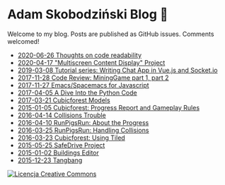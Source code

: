 # Adam Skobodziński Blog :orange_book:

Welcome to my blog. Posts are published as GitHub issues. Comments welcomed!

* [2020-06-26 Thoughts on code readability](https://github.com/adamskopl/blog/issues/15)
* [2020-04-17 "Multiscreen Content Display" Project](https://github.com/adamskopl/blog/issues/14)
* [2019-03-08 Tutorial series: Writing Chat App in Vue.js and Socket.io](https://github.com/adamskopl/blog/issues/13)
* [2017-11-28 Code Review: MiningGame part 1, part 2](https://github.com/adamskopl/blog/issues/12)
* [2017-11-27 Emacs/Spacemacs for Javascript](https://github.com/adamskopl/blog/issues/2)
* [2017-04-05 A Dive Into the Python Code](https://github.com/adamskopl/blog/issues/3)
* [2017-03-21 Cubicforest Models](https://github.com/adamskopl/blog/issues/6)
* [2015-01-05 Cubicforest: Progress Report and Gameplay Rules](https://github.com/adamskopl/blog/issues/7)
* [2016-04-14 Collisions Trouble](https://github.com/adamskopl/blog/issues/5)
* [2016-04-10 RunPigsRun: About the Progress](https://github.com/adamskopl/blog/issues/8)
* [2016-03-25 RunPigsRun: Handling Collisions](https://github.com/adamskopl/blog/issues/9)
* [2016-03-23 Cubicforest: Using Tiled](https://github.com/adamskopl/blog/issues/1)
* [2015-05-25 SafeDrive Project](https://github.com/adamskopl/blog/issues/10)
* [2015-01-02 Buildings Editor](https://github.com/adamskopl/blog/issues/4)
* [2015-12-23 Tangbang](https://github.com/adamskopl/blog/issues/11)

<a class="footer-link" rel="license" href="http://creativecommons.org/licenses/by/4.0/"><img alt="Licencja Creative Commons" style="border-width:0" src="https://i.creativecommons.org/l/by/4.0/80x15.png"></a>
